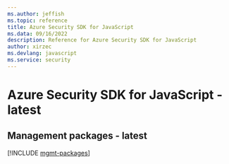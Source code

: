 ```yaml
---
ms.author: jeffish
ms.topic: reference
title: Azure Security SDK for JavaScript
ms.data: 09/16/2022
description: Reference for Azure Security SDK for JavaScript
author: xirzec
ms.devlang: javascript
ms.service: security
---
```

# Azure Security SDK for JavaScript - latest

## Management packages - latest
[!INCLUDE [mgmt-packages](security-mgmt-index.md)]